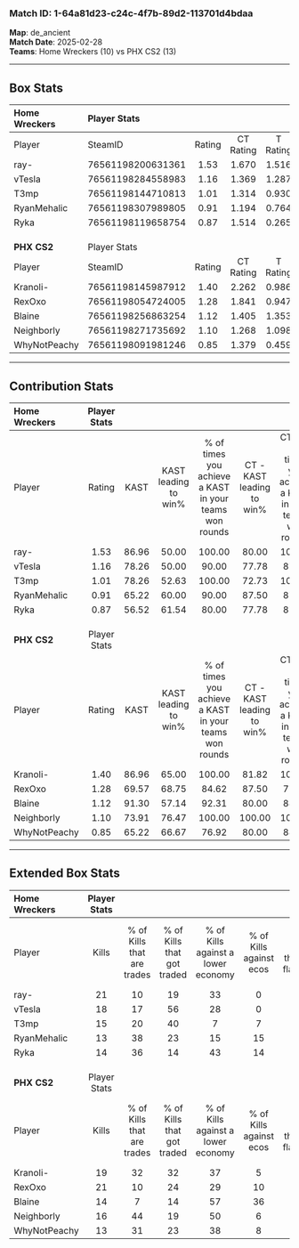 ### Match ID: 1-64a81d23-c24c-4f7b-89d2-113701d4bdaa  
**Map**: de_ancient  
**Match Date**: 2025-02-28  
**Teams**: Home Wreckers (10) vs PHX CS2 (13)  

---  

## Box Stats  

| **Home Wreckers** | Player Stats      |        |           |          |       |       |       |         |        |      |     |
| :- | :- | :-: | :-: | :-: | :-: | :-: | :-: | :-: | :-: | :-: | :-: |
| Player            | SteamID           | Rating | CT Rating | T Rating | KAST  |  ADR  | Kills | Assists | Deaths | K/D  | HS% |
| ray-              | 76561198200631361 |  1.53  |   1.670   |  1.516   | 86.96 | 99.9  |  21   |    5    |   13   | 1.62 | 57  |
| vTesla            | 76561198284558983 |  1.16  |   1.369   |  1.287   | 78.26 | 87.6  |  18   |    9    |   20   | 0.90 | 55  |
| T3mp              | 76561198144710813 |  1.01  |   1.314   |  0.930   | 78.26 | 63.9  |  15   |    5    |   18   | 0.83 | 53  |
| RyanMehalic       | 76561198307989805 |  0.91  |   1.194   |  0.764   | 65.22 | 72.3  |  13   |    5    |   16   | 0.81 | 46  |
| Ryka              | 76561198119658754 |  0.87  |   1.514   |  0.265   | 56.52 | 70.0  |  14   |    8    |   17   | 0.82 | 21  |
|                   |                   |        |           |          |       |       |       |         |        |      |     |
|                   |                   |        |           |          |       |       |       |         |        |      |     |
|                   |                   |        |           |          |       |       |       |         |        |      |     |
| **PHX CS2**       | Player Stats      |        |           |          |       |       |       |         |        |      |     |
| Player            | SteamID           | Rating | CT Rating | T Rating | KAST  |  ADR  | Kills | Assists | Deaths | K/D  | HS% |
| Kranoli-          | 76561198145987912 |  1.40  |   2.262   |  0.986   | 86.96 | 104.2 |  19   |   11    |   17   | 1.12 | 47  |
| RexOxo            | 76561198054724005 |  1.28  |   1.841   |  0.947   | 69.57 | 83.8  |  21   |    6    |   16   | 1.31 | 42  |
| Blaine            | 76561198256863254 |  1.12  |   1.405   |  1.353   | 91.30 | 75.0  |  14   |    5    |   17   | 0.82 | 50  |
| Neighborly        | 76561198271735692 |  1.10  |   1.268   |  1.098   | 73.91 | 68.7  |  16   |    6    |   15   | 1.07 | 18  |
| WhyNotPeachy      | 76561198091981246 |  0.85  |   1.379   |  0.459   | 65.22 | 61.7  |  13   |    5    |   17   | 0.76 | 46  |
---  

## Contribution Stats  

| **Home Wreckers** | Player Stats |       |                      |                                                        |                           |                                                             |                          |                                                            |
| :- | :-: | :-: | :-: | :-: | :-: | :-: | :-: | :-: |
| Player            |    Rating    | KAST  | KAST leading to win% | % of times you achieve a KAST in your teams won rounds | CT - KAST leading to win% | CT - % of times you achieve a KAST in your teams won rounds | T - KAST leading to win% | T - % of times you achieve a KAST in your teams won rounds |
| ray-              |     1.53     | 86.96 |        50.00         |                         100.00                         |           80.00           |                           100.00                            |          20.00           |                           100.00                           |
| vTesla            |     1.16     | 78.26 |        50.00         |                         90.00                          |           77.78           |                            87.50                            |          22.22           |                           100.00                           |
| T3mp              |     1.01     | 78.26 |        52.63         |                         100.00                         |           72.73           |                           100.00                            |          25.00           |                           100.00                           |
| RyanMehalic       |     0.91     | 65.22 |        60.00         |                         90.00                          |           87.50           |                            87.50                            |          28.57           |                           100.00                           |
| Ryka              |     0.87     | 56.52 |        61.54         |                         80.00                          |           77.78           |                            87.50                            |          25.00           |                           50.00                            |
|                   |              |       |                      |                                                        |                           |                                                             |                          |                                                            |
|                   |              |       |                      |                                                        |                           |                                                             |                          |                                                            |
|                   |              |       |                      |                                                        |                           |                                                             |                          |                                                            |
| **PHX CS2**       | Player Stats |       |                      |                                                        |                           |                                                             |                          |                                                            |
| Player            |    Rating    | KAST  | KAST leading to win% | % of times you achieve a KAST in your teams won rounds | CT - KAST leading to win% | CT - % of times you achieve a KAST in your teams won rounds | T - KAST leading to win% | T - % of times you achieve a KAST in your teams won rounds |
| Kranoli-          |     1.40     | 86.96 |        65.00         |                         100.00                         |           81.82           |                           100.00                            |          44.44           |                           100.00                           |
| RexOxo            |     1.28     | 69.57 |        68.75         |                         84.62                          |           87.50           |                            77.78                            |          50.00           |                           100.00                           |
| Blaine            |     1.12     | 91.30 |        57.14         |                         92.31                          |           80.00           |                            88.89                            |          36.36           |                           100.00                           |
| Neighborly        |     1.10     | 73.91 |        76.47         |                         100.00                         |          100.00           |                           100.00                            |          50.00           |                           100.00                           |
| WhyNotPeachy      |     0.85     | 65.22 |        66.67         |                         76.92                          |           80.00           |                            88.89                            |          40.00           |                           50.00                            |
---  

## Extended Box Stats  

| **Home Wreckers** | Player Stats |                            |                            |                                    |                         |                              |                                 |        |                             |                                     |                          |                               |                            |
| :- | :-: | :-: | :-: | :-: | :-: | :-: | :-: | :-: | :-: | :-: | :-: | :-: | :-: |
| Player            |    Kills     | % of Kills that are trades | % of Kills that got traded | % of Kills against a lower economy | % of Kills against ecos | % of Kills that are flawless | % of Kills that are close duels | Deaths | % of Deaths that get traded | % of Deaths against a lower economy | % of Deaths against ecos | % of Deaths that are flawless | % of Deaths that are close |
| ray-              |      21      |             10             |             19             |                 33                 |            0            |              71              |                0                |   13   |             23              |                 15                  |            0             |              54               |             23             |
| vTesla            |      18      |             17             |             56             |                 28                 |            0            |              44              |                6                |   20   |             35              |                 15                  |            0             |              65               |             5              |
| T3mp              |      15      |             20             |             40             |                 7                  |            7            |              73              |                7                |   18   |             22              |                 17                  |            0             |              56               |             0              |
| RyanMehalic       |      13      |             38             |             23             |                 15                 |           15            |              69              |                0                |   16   |             19              |                 13                  |            0             |              69               |             0              |
| Ryka              |      14      |             36             |             14             |                 43                 |           14            |              57              |                7                |   17   |             12              |                 12                  |            0             |              65               |             18             |
|                   |              |                            |                            |                                    |                         |                              |                                 |        |                             |                                     |                          |                               |                            |
|                   |              |                            |                            |                                    |                         |                              |                                 |        |                             |                                     |                          |                               |                            |
|                   |              |                            |                            |                                    |                         |                              |                                 |        |                             |                                     |                          |                               |                            |
| **PHX CS2**       | Player Stats |                            |                            |                                    |                         |                              |                                 |        |                             |                                     |                          |                               |                            |
| Player            |    Kills     | % of Kills that are trades | % of Kills that got traded | % of Kills against a lower economy | % of Kills against ecos | % of Kills that are flawless | % of Kills that are close duels | Deaths | % of Deaths that get traded | % of Deaths against a lower economy | % of Deaths against ecos | % of Deaths that are flawless | % of Deaths that are close |
| Kranoli-          |      19      |             32             |             32             |                 37                 |            5            |              74              |                0                |   17   |             29              |                 29                  |            6             |              47               |             6              |
| RexOxo            |      21      |             10             |             24             |                 29                 |           10            |              67              |               10                |   16   |             25              |                 25                  |            6             |              75               |             0              |
| Blaine            |      14      |             7              |             14             |                 57                 |           36            |              57              |               14                |   17   |             65              |                 24                  |            0             |              65               |             0              |
| Neighborly        |      16      |             44             |             19             |                 50                 |            6            |              63              |                6                |   15   |             20              |                 33                  |            7             |              60               |             7              |
| WhyNotPeachy      |      13      |             31             |             23             |                 38                 |            8            |              54              |               15                |   17   |             12              |                 24                  |            6             |              71               |             6              |
